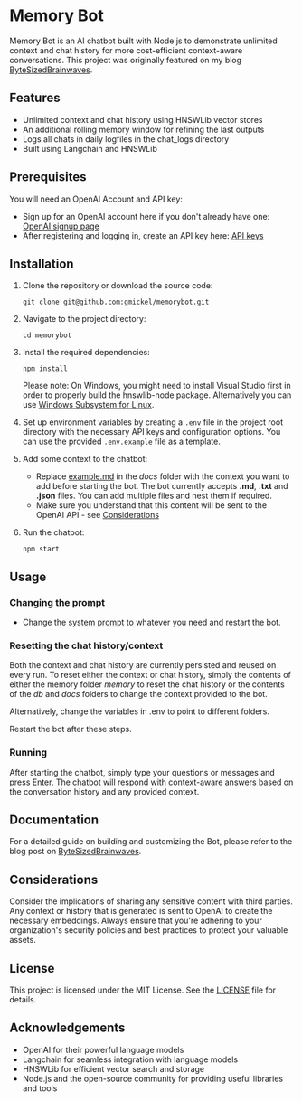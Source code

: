 # Memory Bot

Memory Bot is an AI chatbot built with Node.js to demonstrate unlimited context and chat history for more cost-efficient context-aware conversations. This project was originally featured on my blog [ByteSizedBrainwaves](https://bytesizedbrainwaves.substack.com/).

## Features

- Unlimited context and chat history using HNSWLib vector stores
- An additional rolling memory window for refining the last outputs
- Logs all chats in daily logfiles in the chat_logs directory
- Built using Langchain and HNSWLib

## Prerequisites

You will need an OpenAI Account and API key:
- Sign up for an OpenAI account here if you don't already have one: [OpenAI signup page](https://platform.openai.com/signup)
- After registering and logging in, create an API key here: [API keys](https://platform.openai.com/account/api-keys)

## Installation

1. Clone the repository or download the source code:

   ```
   git clone git@github.com:gmickel/memorybot.git
   ```

2. Navigate to the project directory:

   ```
   cd memorybot
   ```

3. Install the required dependencies:

   ```
   npm install
   ```

   Please note: On Windows, you might need to install Visual Studio first in order to properly build the hnswlib-node package. Alternatively you can use [Windows Subsystem for Linux](https://learn.microsoft.com/en-us/windows/wsl/).

4. Set up environment variables by creating a `.env` file in the project root directory with the necessary API keys and configuration options. You can use the provided `.env.example` file as a template.

5. Add some context to the chatbot:

   - Replace [example.md](docs/example.md) in the _docs_ folder with the context you want to add before starting the bot. The bot currently accepts **.md**, **.txt** and **.json** files. You can add multiple files and nest them if required.
   - Make sure you understand that this content will be sent to the OpenAI API - see [Considerations](#considerations)


6. Run the chatbot:

   ```
   npm start
   ```

## Usage

### Changing the prompt

- Change the [system prompt](src/prompt.txt) to whatever you need and restart the bot.

### Resetting the chat history/context

Both the context and chat history are currently persisted and reused on every run. To reset either the context or chat history, simply the contents of either the memory folder _memory_ to reset the chat history or the contents of the _db_ and _docs_ folders to change the context provided to the bot.

Alternatively, change the variables in .env to point to different folders.

Restart the bot after these steps.

### Running
After starting the chatbot, simply type your questions or messages and press Enter. The chatbot will respond with context-aware answers based on the conversation history and any provided context.

## Documentation

For a detailed guide on building and customizing the Bot, please refer to the blog post on [ByteSizedBrainwaves](https://bytesizedbrainwaves.substack.com/).

## Considerations

Consider the implications of sharing any sensitive content with third parties. Any context or history that is generated is sent to OpenAI to create the necessary embeddings. Always ensure that you're adhering to your organization's security policies and best practices to protect your valuable assets.

## License

This project is licensed under the MIT License. See the [LICENSE](LICENSE) file for details.

## Acknowledgements

- OpenAI for their powerful language models
- Langchain for seamless integration with language models
- HNSWLib for efficient vector search and storage
- Node.js and the open-source community for providing useful libraries and tools
